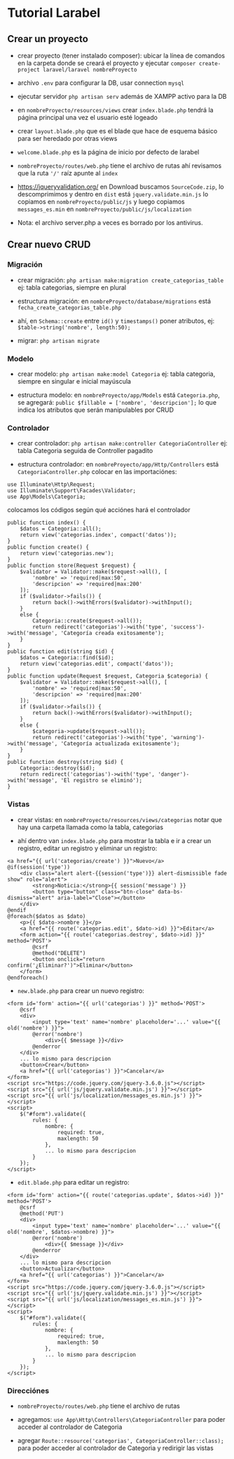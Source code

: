 # Tutorial Larabel

## Crear un proyecto

- crear proyecto (tener instalado composer):
ubicar la línea de comandos en la carpeta donde se creará el proyecto y ejecutar `composer create-project laravel/laravel nombreProyecto`

- archivo `.env` para configurar la DB, usar connection `mysql`

- ejecutar servidor `php artisan serv` además de XAMPP activo para la DB

- en `nombreProyecto/resources/views` crear `index.blade.php` tendrá la página principal una vez el usuario esté logeado

- crear `layout.blade.php` que es el blade que hace de esquema básico para ser heredado por otras views

- `welcome.blade.php` es la página de inicio por defecto de larabel

- `nombreProyecto/routes/web.php` tiene el archivo de rutas
ahí revisamos que la ruta `'/'` raíz apunte al `index`

- https://jqueryvalidation.org/ en Download buscamos `SourceCode.zip`, lo descomprimimos y dentro en `dist` está `jquery.validate.min.js` lo copiamos en `nombreProyecto/public/js` y luego copiamos `messages_es.min` en `nombreProyecto/public/js/localization`

- Nota: el archivo server.php a veces es borrado por los antivirus.

## Crear nuevo CRUD

### Migración

- crear migración:
`php artisan make:migration create_categorias_table`
ej: tabla categorias, siempre en plural

- estructura migración:
en `nombreProyecto/database/migrations` está `fecha_create_categorias_table.php`

- ahí, en `Schema::create` entre `id()` y `timestamps()` poner atributos, ej: `$table->string('nombre', length:50);`

- migrar:
`php artisan migrate`

### Modelo

- crear modelo:
`php artisan make:model Categoria`
ej: tabla categoria, siempre en singular e inicial mayúscula

- estructura modelo:
en `nombreProyecto/app/Models` está `Categoria.php`, se agregará:
`public $fillable = ['nombre', 'descripcion'];` lo que indica los atributos que serán manipulables por CRUD

### Controlador

- crear controlador:
`php artisan make:controller CategoriaController`
ej: tabla Categoria seguida de Controller pagadito

- estructura controlador:
en `nombreProyecto/app/Http/Controllers` está `CategoriaController.php`
colocar en las importaciónes:
```
use Illuminate\Http\Request;
use Illuminate\Support\Facades\Validator;
use App\Models\Categoria;
```

colocamos los códigos según qué acciónes hará el controlador
```
public function index() {
    $datos = Categoria::all();
    return view('categorias.index', compact('datos'));
}
public function create() {
    return view('categorias.new');
}
public function store(Request $request) {
    $validator = Validator::make($request->all(), [
        'nombre' => 'required|max:50',
        'descripcion' => 'required|max:200'
    ]);
    if ($validator->fails()) {
        return back()->withErrors($validator)->withInput();
    }
    else {
        Categoria::create($request->all());
        return redirect('categorias')->with('type', 'success')->with('message', 'Categoría creada exitosamente');
    }
}
public function edit(string $id) {
    $datos = Categoria::find($id);
    return view('categorias.edit', compact('datos'));
}
public function update(Request $request, Categoria $categoria) {
    $validator = Validator::make($request->all(), [
        'nombre' => 'required|max:50',
        'descripcion' => 'required|max:200'
    ]);
    if ($validator->fails()) {
        return back()->withErrors($validator)->withInput();
    }
    else {
        $categoria->update($request->all());
        return redirect('categorias')->with('type', 'warning')->with('message', 'Categoría actualizada exitosamente');
    }
}
public function destroy(string $id) {
    Categoria::destroy($id);
    return redirect('categorias')->with('type', 'danger')->with('message', 'El registro se eliminó');
}
```

### Vistas

- crear vistas:
en `nombreProyecto/resources/views/categorias` notar que hay una carpeta llamada como la tabla, categorias

- ahí dentro van `index.blade.php` para mostrar la tabla e ir a crear un registro, editar un registro y eliminar un registro:
```
<a href="{{ url('categorias/create') }}">Nuevo</a>
@if(session('type'))
    <div class="alert alert-{{session('type')}} alert-dismissible fade show" role="alert">
        <strong>Noticia:</strong>{{ session('message') }}
        <button type="button" class="btn-close" data-bs-dismiss="alert" aria-label="Close"></button>
    </div>
@endif
@foreach($datos as $dato)
    <p>{{ $dato->nombre }}</p>
    <a href="{{ route('categorias.edit', $dato->id) }}">Editar</a>
    <form action="{{ route('categorias.destroy', $dato->id) }}" method='POST'>
        @csrf
        @method("DELETE")
        <button onclick="return confirm('¿Eliminar?')">Eliminar</button>
    </form>
@endforeach()
```

- `new.blade.php` para crear un nuevo registro:
```
<form id='form' action="{{ url('categorias') }}" method='POST'>
    @csrf
    <div>
        <input type='text' name='nombre' placeholder='...' value="{{ old('nombre') }}">
        @error('nombre')
            <div>{{ $message }}</div>
        @enderror
    </div>
    ... lo mismo para descripcion
    <button>Crear</button>
    <a href="{{ url('categorias') }}">Cancelar</a>
</form>
<script src="https://code.jquery.com/jquery-3.6.0.js"></script>
<script src="{{ url('js/jquery.validate.min.js') }}"></script>
<script src="{{ url('js/localization/messages_es.min.js') }}"></script>
<script>
    $("#form").validate({
        rules: {
            nombre: {
                required: true,
                maxlength: 50
            },
            ... lo mismo para descripcion
        }
    });
</script>
```

- `edit.blade.php` para editar un registro:
```
<form id='form' action="{{ route('categorias.update', $datos->id) }}" method='POST'>
    @csrf
    @method('PUT')
    <div>
        <input type='text' name='nombre' placeholder='...' value="{{ old('nombre', $datos->nombre) }}">
        @error('nombre')
            <div>{{ $message }}</div>
        @enderror
    </div>
    ... lo mismo para descripcion
    <button>Actualizar</button>
    <a href="{{ url('categorias') }}">Cancelar</a>
</form>
<script src="https://code.jquery.com/jquery-3.6.0.js"></script>
<script src="{{ url('js/jquery.validate.min.js') }}"></script>
<script src="{{ url('js/localization/messages_es.min.js') }}"></script>
<script>
    $("#form").validate({
        rules: {
            nombre: {
                required: true,
                maxlength: 50
            },
            ... lo mismo para descripcion
        }
    });
</script>
```

### Direcciónes

- `nombreProyecto/routes/web.php` tiene el archivo de rutas

- agregamos: `use App\Http\Controllers\CategoriaController` para poder acceder al controlador de Categoria

- agregar `Route::resource('categorias', CategoriaController::class);` para poder acceder al controlador de Categoria y redirigir las vistas

